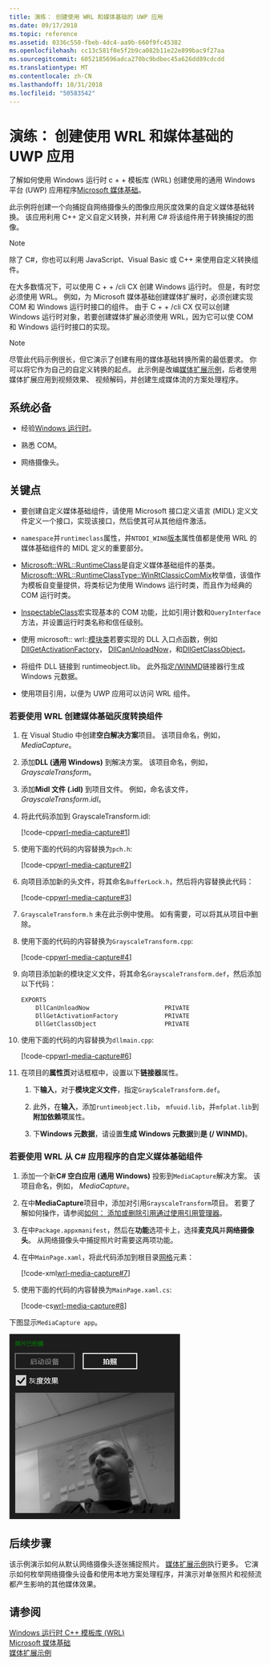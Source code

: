 ```yaml
---
title: 演练： 创建使用 WRL 和媒体基础的 UWP 应用
ms.date: 09/17/2018
ms.topic: reference
ms.assetid: 0336c550-fbeb-4dc4-aa9b-660f9fc45382
ms.openlocfilehash: cc13c581f0e5f2b9ca082b11e22e899bac9f27aa
ms.sourcegitcommit: 6052185696adca270bc9bdbec45a626dd89cdcdd
ms.translationtype: MT
ms.contentlocale: zh-CN
ms.lasthandoff: 10/31/2018
ms.locfileid: "50583542"
---
```

# <a name="walkthrough-creating-a-uwp-app-using-wrl-and-media-foundation"></a>演练： 创建使用 WRL 和媒体基础的 UWP 应用

了解如何使用 Windows 运行时 c + + 模板库 (WRL) 创建使用的通用 Windows 平台 (UWP) 应用程序[Microsoft 媒体基础](/windows/desktop/medfound/microsoft-media-foundation-sdk)。

此示例将创建一个向捕捉自网络摄像头的图像应用灰度效果的自定义媒体基础转换。 该应用利用 C++ 定义自定义转换，并利用 C# 将该组件用于转换捕捉的图像。

> [!NOTE]
> 除了 C#，你也可以利用 JavaScript、Visual Basic 或 C++ 来使用自定义转换组件。

在大多数情况下，可以使用 C + + /cli CX 创建 Windows 运行时。 但是，有时您必须使用 WRL。 例如，为 Microsoft 媒体基础创建媒体扩展时，必须创建实现 COM 和 Windows 运行时接口的组件。 由于 C + + /cli CX 仅可以创建 Windows 运行时对象，若要创建媒体扩展必须使用 WRL，因为它可以使 COM 和 Windows 运行时接口的实现。

> [!NOTE]
> 尽管此代码示例很长，但它演示了创建有用的媒体基础转换所需的最低要求。 你可以将它作为自己的自定义转换的起点。 此示例是改编[媒体扩展示例](http://code.msdn.microsoft.com/windowsapps/Media-extensions-sample-7b466096)，后者使用媒体扩展应用到视频效果、 视频解码，并创建生成媒体流的方案处理程序。

## <a name="prerequisites"></a>系统必备

- 经验[Windows 运行时](https://msdn.microsoft.com/library/windows/apps/br211377.aspx)。

- 熟悉 COM。

- 网络摄像头。

## <a name="key-points"></a>关键点

- 要创建自定义媒体基础组件，请使用 Microsoft 接口定义语言 (MIDL) 定义文件定义一个接口，实现该接口，然后使其可从其他组件激活。

- `namespace`并`runtimeclass`属性，并`NTDDI_WIN8`[版本](/windows/desktop/Midl/version)属性值都是使用 WRL 的媒体基础组件的 MIDL 定义的重要部分。

- [Microsoft::WRL::RuntimeClass](../windows/runtimeclass-class.md)是自定义媒体基础组件的基类。 [Microsoft::WRL::RuntimeClassType::WinRtClassicComMix](../windows/runtimeclasstype-enumeration.md)枚举值，该值作为模板自变量提供，将类标记为使用 Windows 运行时类，而且作为经典的 COM 运行时类。

- [InspectableClass](../windows/inspectableclass-macro.md)宏实现基本的 COM 功能，比如引用计数和`QueryInterface`方法，并设置运行时类名称和信任级别。

- 使用 microsoft:: wrl::[模块类](module-class.md)若要实现的 DLL 入口点函数，例如[DllGetActivationFactory](https://msdn.microsoft.com/library/br205771.aspx)， [DllCanUnloadNow](/windows/desktop/api/combaseapi/nf-combaseapi-dllcanunloadnow)，和[DllGetClassObject](/windows/desktop/api/combaseapi/nf-combaseapi-dllgetclassobject)。

- 将组件 DLL 链接到 runtimeobject.lib。 此外指定[/WINMD](../cppcx/compiler-and-linker-options-c-cx.md)链接器行生成 Windows 元数据。

- 使用项目引用，以便为 UWP 应用可以访问 WRL 组件。

### <a name="to-use-the-wrl-to-create-the-media-foundation-grayscale-transform-component"></a>若要使用 WRL 创建媒体基础灰度转换组件

1. 在 Visual Studio 中创建**空白解决方案**项目。 该项目命名，例如， *MediaCapture*。

1. 添加**DLL (通用 Windows)** 到解决方案。 该项目命名，例如， *GrayscaleTransform*。

1. 添加**Midl 文件 (.idl)** 到项目文件。 例如，命名该文件， *GrayscaleTransform.idl*。

1. 将此代码添加到 GrayscaleTransform.idl:

   [!code-cpp[wrl-media-capture#1](../windows/codesnippet/CPP/walkthrough-creating-a-windows-store-app-using-wrl-and-media-foundation_1.idl)]

1. 使用下面的代码的内容替换为`pch.h`:

   [!code-cpp[wrl-media-capture#2](../windows/codesnippet/CPP/walkthrough-creating-a-windows-store-app-using-wrl-and-media-foundation_2.h)]

1. 向项目添加新的头文件，将其命名`BufferLock.h`，然后将内容替换此代码：

   [!code-cpp[wrl-media-capture#3](../windows/codesnippet/CPP/walkthrough-creating-a-windows-store-app-using-wrl-and-media-foundation_3.h)]

1. `GrayscaleTransform.h` 未在此示例中使用。 如有需要，可以将其从项目中删除。

1. 使用下面的代码的内容替换为`GrayscaleTransform.cpp`:

   [!code-cpp[wrl-media-capture#4](../windows/codesnippet/CPP/walkthrough-creating-a-windows-store-app-using-wrl-and-media-foundation_4.cpp)]

1. 向项目添加新的模块定义文件，将其命名`GrayscaleTransform.def`，然后添加以下代码：

   ```
   EXPORTS
       DllCanUnloadNow                     PRIVATE
       DllGetActivationFactory             PRIVATE
       DllGetClassObject                   PRIVATE
   ```

1. 使用下面的代码的内容替换为`dllmain.cpp`:

   [!code-cpp[wrl-media-capture#6](../windows/codesnippet/CPP/walkthrough-creating-a-windows-store-app-using-wrl-and-media-foundation_6.cpp)]

1. 在项目的**属性页**对话框框中，设置以下**链接器**属性。

   1. 下**输入**，对于**模块定义文件**，指定`GrayScaleTransform.def`。

   1. 此外，在**输入**，添加`runtimeobject.lib`， `mfuuid.lib`，并`mfplat.lib`到**附加依赖项**属性。

   1. 下**Windows 元数据**，请设置**生成 Windows 元数据**到**是 (/ WINMD)**。

### <a name="to-use-the-wrl-the-custom-media-foundation-component-from-a-c-app"></a>若要使用 WRL 从 C# 应用程序的自定义媒体基础组件

1. 添加一个新**C# 空白应用 (通用 Windows)** 投影到`MediaCapture`解决方案。 该项目命名，例如， *MediaCapture*。

1. 在中**MediaCapture**项目中，添加对引用`GrayscaleTransform`项目。 若要了解如何操作，请参阅[如何： 添加或删除引用通过使用引用管理器](/visualstudio/ide/how-to-add-or-remove-references-by-using-the-reference-manager)。

1. 在中`Package.appxmanifest`，然后在**功能**选项卡上，选择**麦克风**并**网络摄像头**。 从网络摄像头中捕捉照片时需要这两项功能。

1. 在中`MainPage.xaml`，将此代码添加到根目录[网格](https://msdn.microsoft.com/library/windows/apps/xaml/windows.ui.xaml.controls.grid.aspx)元素：

   [!code-xml[wrl-media-capture#7](../windows/codesnippet/Xaml/walkthrough-creating-a-windows-store-app-using-wrl-and-media-foundation_7.xaml)]

1. 使用下面的代码的内容替换为`MainPage.xaml.cs`:

   [!code-cs[wrl-media-capture#8](../windows/codesnippet/CSharp/walkthrough-creating-a-windows-store-app-using-wrl-and-media-foundation_8.cs)]

下图显示`MediaCapture app`。

![捕获照片的 MediaCapture 应用程序](../windows/media/wrl_media_capture.png "WRL_Media_Capture")

## <a name="next-steps"></a>后续步骤

该示例演示如何从默认网络摄像头逐张捕捉照片。 [媒体扩展示例](http://code.msdn.microsoft.com/windowsapps/Media-extensions-sample-7b466096)执行更多。 它演示如何枚举网络摄像头设备和使用本地方案处理程序，并演示对单张照片和视频流都产生影响的其他媒体效果。

## <a name="see-also"></a>请参阅

[Windows 运行时 C++ 模板库 (WRL)](../windows/windows-runtime-cpp-template-library-wrl.md)<br/>
[Microsoft 媒体基础](/windows/desktop/medfound/microsoft-media-foundation-sdk)<br/>
[媒体扩展示例](http://code.msdn.microsoft.com/windowsapps/Media-extensions-sample-7b466096)